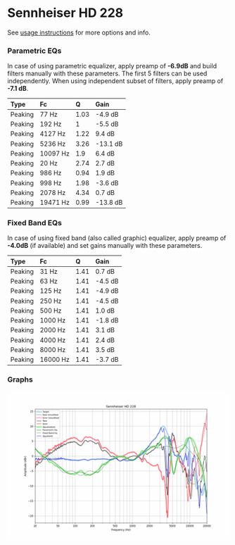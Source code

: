 # Sennheiser HD 228
See [usage instructions](https://github.com/jaakkopasanen/AutoEq#usage) for more options and info.

### Parametric EQs
In case of using parametric equalizer, apply preamp of **-6.9dB** and build filters manually
with these parameters. The first 5 filters can be used independently.
When using independent subset of filters, apply preamp of **-7.1 dB**.

| Type    | Fc       |    Q | Gain     |
|:--------|:---------|:-----|:---------|
| Peaking | 77 Hz    | 1.03 | -4.9 dB  |
| Peaking | 192 Hz   | 1    | -5.5 dB  |
| Peaking | 4127 Hz  | 1.22 | 9.4 dB   |
| Peaking | 5236 Hz  | 3.26 | -13.1 dB |
| Peaking | 10097 Hz | 1.9  | 6.4 dB   |
| Peaking | 20 Hz    | 2.74 | 2.7 dB   |
| Peaking | 986 Hz   | 0.94 | 1.9 dB   |
| Peaking | 998 Hz   | 1.98 | -3.6 dB  |
| Peaking | 2078 Hz  | 4.34 | 0.7 dB   |
| Peaking | 19471 Hz | 0.99 | -13.8 dB |

### Fixed Band EQs
In case of using fixed band (also called graphic) equalizer, apply preamp of **-4.0dB**
(if available) and set gains manually with these parameters.

| Type    | Fc       |    Q | Gain    |
|:--------|:---------|:-----|:--------|
| Peaking | 31 Hz    | 1.41 | 0.7 dB  |
| Peaking | 63 Hz    | 1.41 | -4.5 dB |
| Peaking | 125 Hz   | 1.41 | -4.9 dB |
| Peaking | 250 Hz   | 1.41 | -4.5 dB |
| Peaking | 500 Hz   | 1.41 | 1.0 dB  |
| Peaking | 1000 Hz  | 1.41 | -1.8 dB |
| Peaking | 2000 Hz  | 1.41 | 3.1 dB  |
| Peaking | 4000 Hz  | 1.41 | 2.4 dB  |
| Peaking | 8000 Hz  | 1.41 | 3.5 dB  |
| Peaking | 16000 Hz | 1.41 | -3.7 dB |

### Graphs
![](./Sennheiser%20HD%20228.png)